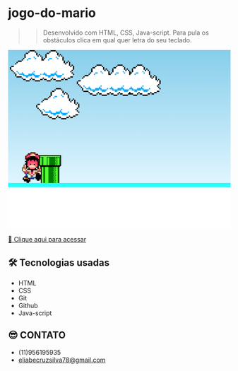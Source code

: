 # jogo-do-mario
> > Desenvolvido com HTML, CSS, Java-script. 
> > Para pula os obstáculos clica em qual quer letra do seu teclado.

![preview](./.github/preview.png)

[🔗 Clique aqui para acessar ](https://eliabesilva317.github.io/jogo-do-mario/)

## 🛠️ Tecnologias usadas

- HTML
- CSS
- Git
- Github
- Java-script

## 😎 CONTATO

- (11)956195935
- eliabecruzsilva78@gmail.com
